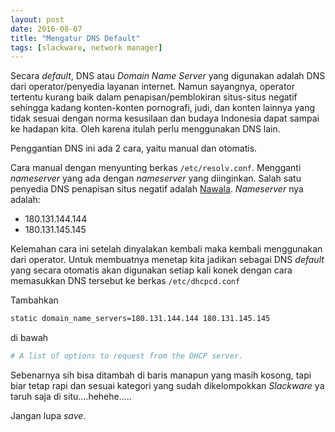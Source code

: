 ```yaml
---
layout: post
date: 2016-08-07
title: "Mengatur DNS Default"
tags: [slackware, network manager]
---
```


Secara _default_, DNS atau _Domain Name Server_ yang digunakan adalah DNS dari operator/penyedia layanan internet. Namun sayangnya, operator tertentu kurang baik dalam penapisan/pemblokiran situs-situs negatif sehingga kadang konten-konten pornografi, judi, dan konten lainnya yang tidak sesuai dengan norma kesusilaan dan budaya Indonesia dapat sampai ke hadapan kita. Oleh karena itulah perlu menggunakan DNS lain.

Penggantian DNS ini ada 2 cara, yaitu manual dan otomatis.

Cara manual dengan menyunting berkas <code>/etc/resolv.conf</code>. Mengganti _nameserver_ yang ada dengan _nameserver_ yang diinginkan. Salah satu penyedia DNS penapisan situs negatif adalah [Nawala](http://nawala.id). _Nameserver_ nya adalah:

- 180.131.144.144
- 180.131.145.145

Kelemahan cara ini setelah dinyalakan kembali maka kembali menggunakan dari operator. Untuk membuatnya menetap kita jadikan sebagai DNS _default_ yang secara otomatis akan digunakan setiap kali konek dengan cara memasukkan DNS tersebut ke berkas <code>/etc/dhcpcd.conf</code>

Tambahkan

```bash
static domain_name_servers=180.131.144.144 180.131.145.145
```

di bawah 

```bash
# A list of options to request from the DHCP server.
```

Sebenarnya sih bisa ditambah di baris manapun yang masih kosong, tapi biar tetap rapi dan sesuai kategori yang sudah dikelompokkan _Slackware_ ya taruh saja di situ....hehehe.....

Jangan lupa _save_.
